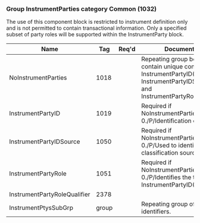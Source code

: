 ### Group InstrumentParties category Common (1032)

The use of this component block is restricted to instrument definition only and is not permitted to contain transactional information. Only a specified subset of party roles will be supported within the InstrumentParty block.

| Name                         | Tag   | Req'd | Documentation                                                                                                                               |
|------------------------------|-------|----------|-------------------------------------------------------------------------------------------------------------------------------|
| NoInstrumentParties          | 1018  |       | Repeating group below should contain unique combinations of InstrumentPartyID(1019), InstrumentPartyIDSource(1050) and InstrumentPartyRole(1051). |
| InstrumentPartyID            | 1019  |       | Required if NoInstrumentParties(1018) > 0./P/Identification of the party.                                                                         |
| InstrumentPartyIDSource      | 1050  |       | Required if NoInstrumentParties(1018) > 0./P/Used to identify classification source.                                                              |
| InstrumentPartyRole          | 1051  |       | Required if NoInstrumentParties(1018) > 0./P/Identifies the type of InstrumentPartyID(1019).                                                      |
| InstrumentPartyRoleQualifier | 2378  |       |                                                                                                                                |
| InstrumentPtysSubGrp         | group |       | Repeating group of party sub-identifiers.                                                                                                         |


